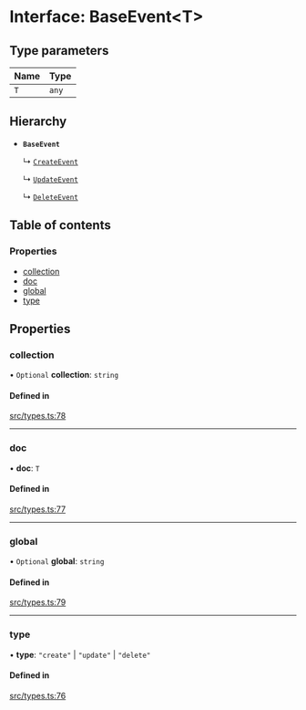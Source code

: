 # Interface: BaseEvent\<T\>

## Type parameters

| Name | Type |
| :------ | :------ |
| `T` | `any` |

## Hierarchy

- **`BaseEvent`**

  ↳ [`CreateEvent`](CreateEvent.md)

  ↳ [`UpdateEvent`](UpdateEvent.md)

  ↳ [`DeleteEvent`](DeleteEvent.md)

## Table of contents

### Properties

- [collection](BaseEvent.md#collection)
- [doc](BaseEvent.md#doc)
- [global](BaseEvent.md#global)
- [type](BaseEvent.md#type)

## Properties

### collection

• `Optional` **collection**: `string`

#### Defined in

[src/types.ts:78](https://github.com/GeorgeHulpoi/payload-dependencies-graph/blob/02eaae1/src/types.ts#L78)

___

### doc

• **doc**: `T`

#### Defined in

[src/types.ts:77](https://github.com/GeorgeHulpoi/payload-dependencies-graph/blob/02eaae1/src/types.ts#L77)

___

### global

• `Optional` **global**: `string`

#### Defined in

[src/types.ts:79](https://github.com/GeorgeHulpoi/payload-dependencies-graph/blob/02eaae1/src/types.ts#L79)

___

### type

• **type**: ``"create"`` \| ``"update"`` \| ``"delete"``

#### Defined in

[src/types.ts:76](https://github.com/GeorgeHulpoi/payload-dependencies-graph/blob/02eaae1/src/types.ts#L76)
